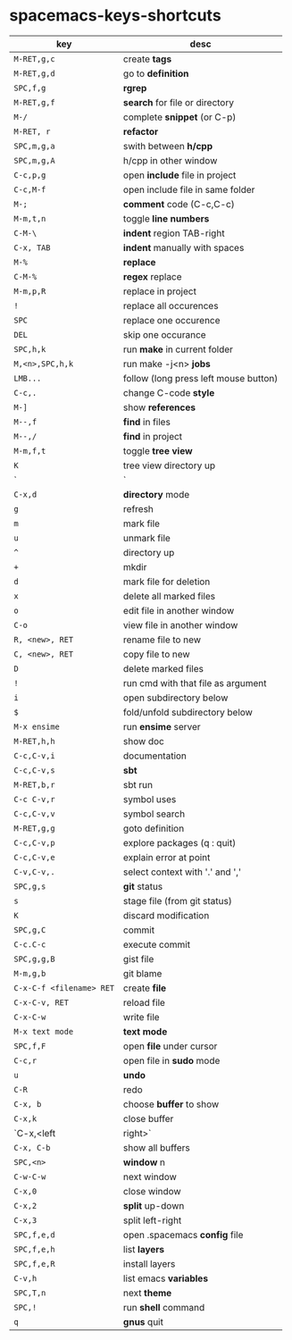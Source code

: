 # spacemacs-keys-shortcuts

key | desc
---|---
`M-RET,g,c` | create **tags**
`M-RET,g,d` | go to **definition** 
`SPC,f,g`    | **rgrep**       
`M-RET,g,f` | **search** for file or directory 
`M-/`        | complete **snippet** (or C-p) 
`M-RET, r` | **refactor** 
`SPC,m,g,a` | swith between **h/cpp** 
`SPC,m,g,A` | h/cpp in other window 
`C-c,p,g` | open **include** file in project
`C-c,M-f` | open include file in same folder 
`M-;` | **comment** code (C-c,C-c) 
`M-m,t,n` | toggle **line numbers** 
`C-M-\` | **indent** region TAB-right 
`C-x, TAB`  | **indent** manually with spaces 
`M-%` | **replace** 
`C-M-%` | **regex** replace 
`M-m,p,R` | replace in project 
`!` | replace all occurences
`SPC` | replace one occurence
`DEL` | skip one occurance
`SPC,h,k` | run **make** in current folder 
`M,<n>,SPC,h,k` | run make -j\<n> **jobs** 
`LMB...` | follow (long press left mouse button)
`C-c,.` | change C-code **style** 
`M-]` | show **references** 
`M--,f` | **find** in files 
`M--,/` | **find** in project 
`M-m,f,t` | toggle **tree view** 
`K` | tree view directory up 
`|` | tree view vertical split 
`C-x,d` | **directory** mode 
`g` | refresh 
`m` | mark file 
`u` | unmark file 
`^` | directory up 
`+` | mkdir |
`d` | mark file for deletion 
`x` | delete all marked files 
`o` | edit file in another window 
`C-o` | view file in another window 
`R, <new>, RET` | rename file to new 
`C, <new>, RET` | copy file to new 
`D` | delete marked files 
`!` | run cmd with that file as argument 
`i` | open subdirectory below 
`$` | fold/unfold subdirectory below 
`M-x ensime` | run **ensime** server 
`M-RET,h,h` | show doc 
`C-c,C-v,i` | documentation 
`C-c,C-v,s` | **sbt** 
`M-RET,b,r` | sbt run 
`C-c C-v,r` | symbol uses 
`C-c,C-v,v` | symbol search 
`M-RET,g,g` | goto definition 
`C-c,C-v,p` | explore packages (q : quit) 
`C-c,C-v,e` | explain error at point 
`C-v,C-v,.` | select context with '.' and ',' 
`SPC,g,s` | **git** status 
`s` | stage file (from git status) 
`K` | discard modification 
`SPC,g,C` | commit 
`C-c.C-c` | execute commit 
`SPC,g,g,B` | gist file 
`M-m,g,b` | git blame 
`C-x-C-f <filename> RET` | create **file** 
`C-x-C-v, RET` | reload file 
`C-x-C-w` | write file 
`M-x text mode` | **text mode** 
`SPC,f,F` | open **file** under cursor 
`C-c,r` | open file in **sudo** mode 
`u` | **undo** 
`C-R` | redo 
`C-x, b` | choose **buffer** to show 
`C-x,k` | close buffer 
`C-x,<left|right>` | prev/next buffer 
`C-x, C-b` | show all buffers 
`SPC,<n>` | **window** n 
`C-w-C-w` | next window 
`C-x,0` | close window 
`C-x,2` | **split** up-down 
`C-x,3` | split left-right 
`SPC,f,e,d` | open .spacemacs **config** file 
`SPC,f,e,h` | list **layers** 
`SPC,f,e,R` | install layers 
`C-v,h` | list emacs **variables** 
`SPC,T,n` | next **theme** 
`SPC,!` | run **shell** command 
`q ` | **gnus** quit 
